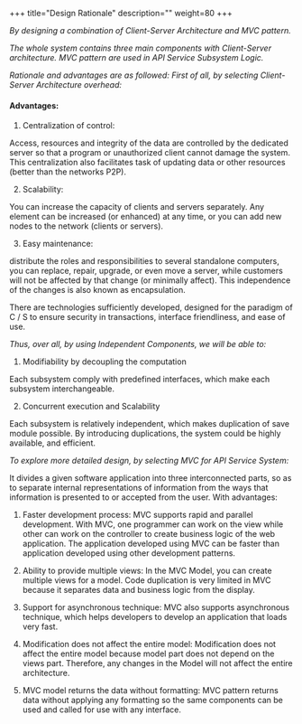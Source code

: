 +++
title="Design Rationale"
description=""
weight=80
+++

*By designing a combination of Client-Server Architecture and MVC pattern.*

*The whole system contains three main components with Client-Server architecture.*
*MVC pattern are used in API Service Subsystem Logic.*

*Rationale and advantages are as followed:*
*First of all, by selecting Client-Server Architecture overhead:*

#### Advantages:
1. Centralization of control:

Access, resources and integrity of the data are controlled by the dedicated server so that a program or unauthorized client cannot damage the system. This centralization also facilitates task of updating data or other resources (better than the networks P2P).

2. Scalability:

You can increase the capacity of clients and servers separately. Any element can be increased (or enhanced) at any time, or you can add new nodes to the network (clients or servers).

3. Easy maintenance: 

distribute the roles and responsibilities to several standalone computers, you can replace, repair, upgrade, or even move a server, while  customers will not be affected by that change (or minimally affect). This independence of the changes is also known as encapsulation.

There are technologies sufficiently developed, designed for the paradigm of C / S to ensure security in transactions, interface friendliness, and ease of use.


*Thus, over all, by using Independent Components, we will be able to:*


1. Modifiability by decoupling the computation


Each subsystem comply with predefined interfaces, which make each subsystem interchangeable.

2. Concurrent execution and Scalability


Each subsystem is relatively independent, which makes duplication of save module possible. By introducing duplications, the system could be highly available, and efficient.
 
*To explore more detailed design, by selecting MVC for API Service System:*

It divides a given software application into three interconnected parts, so as to separate internal representations of information from the ways that information is presented to or accepted from the user. With advantages: 


1.  Faster development process: MVC supports rapid and parallel development. With MVC, one programmer can work on the view while other can work on the controller to create business logic of the web application. The application developed using MVC can be faster than application developed using other development patterns.

2.  Ability to provide multiple views: In the MVC Model, you can create multiple views for a model. Code duplication is very limited in MVC because it separates data and business logic from the display.

3. Support for asynchronous technique: MVC also supports asynchronous technique, which helps developers to develop an application that loads very fast.

4. Modification does not affect the entire model: Modification does not affect the entire model because model part does not depend on the views part. Therefore, any changes in the Model will not affect the entire architecture.

5. MVC model returns the data without formatting: MVC pattern returns data without applying any formatting so the same components can be used and called for use with any interface.




 

